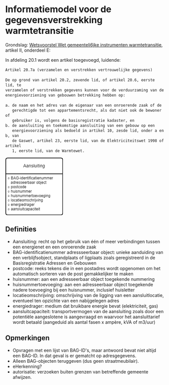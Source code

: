 # Informatiemodel voor de gegevensverstrekking warmtetransitie

Grondslag: [Wetsvoorstel Wet gemeenteli6jke instrumenten
warmtetransitie](https://www.tweedekamer.nl/kamerstukken/wetsvoorstellen/detail?cfg=wetsvoorsteldetails&qry=wetsvoorstel%3A36387),
artikel II, onderdeel E:

In afdeling 20.1 wordt een artikel toegevoegd, luidende:

```
Artikel 20.7a (verzamelen en verstrekken vertrouwelijke gegevens)

De op grond van artikel 20.2, zevende lid, of artikel 20.6, eerste lid, te
verzamelen of verstrekken gegevens kunnen voor de verduurzaming van de
energievoorziening van gebouwen betrekking hebben op:

a. de naam en het adres van de eigenaar van een onroerende zaak of de
   gerechtigde tot een appartementsrecht, als dat niet ook de bewoner of
   gebruiker is, volgens de basisregistratie kadaster, en
b. de aansluiting en toekomstige aansluiting van een gebouw op een
   energievoorziening als bedoeld in artikel 10, zesde lid, onder a en b, van
   de Gaswet, artikel 23, eerste lid, van de Elektriciteitswet 1998 of artikel
   1, eerste lid, van de Warmtewet.
```

![Conceptual Model](assets/conceptual_model-20240621.png)

## Definities
* Aansluiting: recht op het gebruik van één of meer verbindingen tussen een
  energienet en een onroerende zaak
* BAG-identificatienummer adressseerbaar object: unieke aanduiding van een
  verblijfsobject, standplaats of ligplaats zoals geregistreerd in de
  Basisregistratie Adressen en Gebouwen
* postcode: reeks tekens die in een postadres wordt opgenomen om het
  automatisch sorteren van de post gemakkelijker te maken
* huisnummer: aan een adresseerbaar object toegekende nummering
* huisnummertoevoeging: aan een adresseerbaar object toegekende nadere
  toevoeging bij een huisnummer, inclusief huisletter
* locatieomschrijving: omschrijving van de ligging van een aansluitlocatie,
  eventueel ten opzichte van een nabijgelegen adres
* energiedrager: medium dat bruikbare energie bevat (elektriciteit, gas)
* aansluitcapaciteit: transportvermogen van de aansluiting zoals door een
  potentiële aangeslotene is aangevraagd en waarvoor het aansluittarief wordt
  betaald (aangeduid als aantal fasen x ampère, kVA of m3/uur)

## Opmerkingen
* Opvragen met een lijst van BAG-ID's, maar antwoord bevat niet altijd een
  BAG-ID. In dat geval is er gematcht op adresgegevens.
* Alleen BAG-objecten teruggeven (dus geen straatmeubilair).
* eHerkenning?
* autorisatie: verzoeken buiten grenzen van betreffende gemeente afwijzen.
